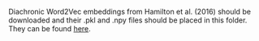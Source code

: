 Diachronic Word2Vec embeddings from Hamilton et al. (2016) should be downloaded and their .pkl and .npy files should be placed in this folder. They can be found [here](https://nlp.stanford.edu/projects/histwords/).